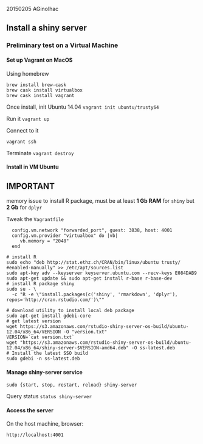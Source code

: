 20150205 AGinolhac

## Install a shiny server


### Preliminary test on a Virtual Machine

#### Set up Vagrant on MacOS

Using homebrew
```
brew install brew-cask
brew cask install virtualbox
brew cask install vagrant
```

Once install, init Ubuntu 14.04
`vagrant init ubuntu/trusty64`

Run it
`vagrant up`

Connect to it

`vagrant ssh`

Terminate
`vagrant destroy`

#### Install in VM Ubuntu

## IMPORTANT 

memory issue to install R package, must be at least **1 Gb RAM**
for `shiny` but **2 Gb** for `dplyr`


Tweak the `Vagrantfile`
```
  config.vm.network "forwarded_port", guest: 3838, host: 4001
  config.vm.provider "virtualbox" do |vb|
     vb.memory = "2048"
  end
```


```
# install R
sudo echo "deb http://stat.ethz.ch/CRAN/bin/linux/ubuntu trusty/ #enabled-manually" >> /etc/apt/sources.list
sudo apt-key adv --keyserver keyserver.ubuntu.com --recv-keys E084DAB9
sudo apt-get update && sudo apt-get install r-base r-base-dev
# install R package shiny
sudo su - \
  -c "R -e \"install.packages(c('shiny', 'rmarkdown', 'dplyr'), repos='http://cran.rstudio.com/')\""

# download utility to install local deb package 
sudo apt-get install gdebi-core
# get latest version 
wget https://s3.amazonaws.com/rstudio-shiny-server-os-build/ubuntu-12.04/x86_64/VERSION -O "version.txt"
VERSION=`cat version.txt`
wget "https://s3.amazonaws.com/rstudio-shiny-server-os-build/ubuntu-12.04/x86_64/shiny-server-$VERSION-amd64.deb" -O ss-latest.deb
# Install the latest SSO build
sudo gdebi -n ss-latest.deb 
```

#### Manage shiny-server service

```
sudo {start, stop, restart, reload} shiny-server
```

Query status
`status shiny-server`

#### Access the server

On the host machine, browser:
```
http://localhost:4001
```

